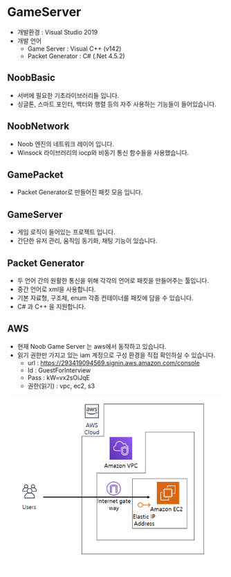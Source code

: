 # GameServer
- 개발환경 : Visual Studio 2019
- 개발 언어
    - Game Server : Visual C++ (v142)
    - Packet Generator : C# (.Net 4.5.2)

## NoobBasic
- 서버에 필요한 기초라이브러리들 입니다.
- 싱글톤, 스마트 포인터, 백터와 행렬 등의 자주 사용하는 기능들이 들어있습니다.

## NoobNetwork
- Noob 엔진의 네트워크 레이어 입니다.
- Winsock 라이브러리의 iocp와 비동기 통신 함수들을 사용했습니다.

## GamePacket
- Packet Generator로 만들어진 패킷 모음 입니다.

## GameServer
- 게임 로직이 들어있는 프로젝트 입니다.
- 간단한 유저 관리, 움직임 동기화, 채팅 기능이 있습니다.

## Packet Generator
- 두 언어 간의 원활한 통신을 위해 각각의 언어로 패킷을 만들어주는 툴입니다.
- 중간 언어로 xml을 사용합니다.
- 기본 자료형, 구조체, enum 각종 컨테이너를 패킷에 담을 수 있습니다.
- C# 과 C++ 을 지원합니다.

## AWS
- 현재 Noob Game Server 는 aws에서 동작하고 있습니다.
- 읽기 권한만 가지고 있는 iam 계정으로 구성 환경을 직접 확인하실 수 있습니다.
    - url : https://293419094569.signin.aws.amazon.com/console
    - Id : GuestForInterview
    - Pass : kW=vx2sOiJqE
    - 권한(읽기) : vpc, ec2, s3

![aws_architecture](aws_arc.png)